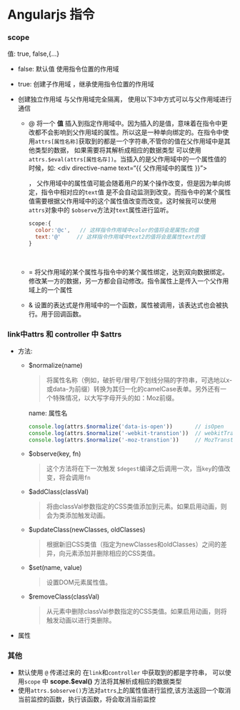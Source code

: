 # Angularjs 指令

### scope

值: true, false,{...}

* false:  默认值 使用指令位置的作用域

* true: 创建子作用域 ，继承使用指令位置的作用域

* 创建独立作用域 与父作用域完全隔离， 使用以下3中方式可以与父作用域进行通信

  * @  将一个 **值** 插入到指定作用域中。因为插入的是值，意味着在指令中更改都不会影响到父作用域的属性。所以这是一种单向绑定的。在指令中使用`attrs[属性名称]`获取到的都是一个字符串,不管你的值在父作用域中是其他类型的数据， 如果需要将其解析成相应的数据类型 可以使用 `attrs.$eval(attrs[属性名存])`。当插入的是父作用域中的一个属性值的时候，如: <div directive-name  text=“{{ 父作用域中的属性 }}”><div>， 父作用域中的属性值可能会随着用户的某个操作改变，但是因为单向绑定，指令中相对应的`text`值 是不会自动监测到改变。而指令中的某个属性值需要根据父作用域中的这个属性值改变而改变。这时候我可以使用 `attrs`对象中的 `$observe`方法对`text`属性进行监听。

    ```js
    scope:{
      color:'@c',   // 这样指令作用域中color的值将会是属性c的值
      text:'@'	   // 这样指令作用域中text2的值将会是属性text的值
    }
    ```

    ​

  * =  将父作用域的某个属性与指令中的某个属性绑定，达到双向数据绑定。修改某一方的数据，另一方都会自动修改。指令属性上是传入一个父作用域上的一个属性

  * & 设置的表达式是作用域中的一个函数，属性被调用，该表达式也会被执行。用于回调函数。



### link中attrs 和 controller 中 $attrs

* 方法:

  * $normalize(name)

    > 将属性名称（例如，破折号/冒号/下划线分隔的字符串，可选地以x-或data-为前缀）转换为其归一化的camelCase表单。另外还有一个特殊情况，以大写字母开头的如：Moz前缀。

    name: 属性名

    ```js
    console.log(attrs.$normalize('data-is-open'))      	// isOpen
    console.log(attrs.$normalize('-webkit-transtion'))	// webkitTranstion
    console.log(attrs.$normalize('-moz-transtion'))		// MozTranstion
    ```

  * $observe(key, fn)

    > 这个方法将在下一次触发 `$degest`编译之后调用一次，当`key`的值改变，将会调用`fn`

  * $addClass(classVal)

    > 将由classVal参数指定的CSS类值添加到元素。如果启用动画，则会为类添加触发动画。

  * $updateClass(newClasses, oldClasses)

    > 根据新旧CSS类值（指定为newClasses和oldClasses）之间的差异，向元素添加并删除相应的CSS类值。

  * $set(name, value)

    > 设置DOM元素属性值。

  * $removeClass(classVal)

    > 从元素中删除classVal参数指定的CSS类值。如果启用动画，则将触发动画以进行类删除。	

* 属性

### 其他

* 默认使用 `@` 传递过来的 在`link`和`controller` 中获取到的都是字符串， 可以使用`scope` 中 **scope.$eval()** 方法将其解析成相应的数据类型
* 使用`attrs.$observe()`方法对`attrs`上的属性值进行监控,该方法返回一个取消当前监控的函数，执行该函数，将会取消当前监控

